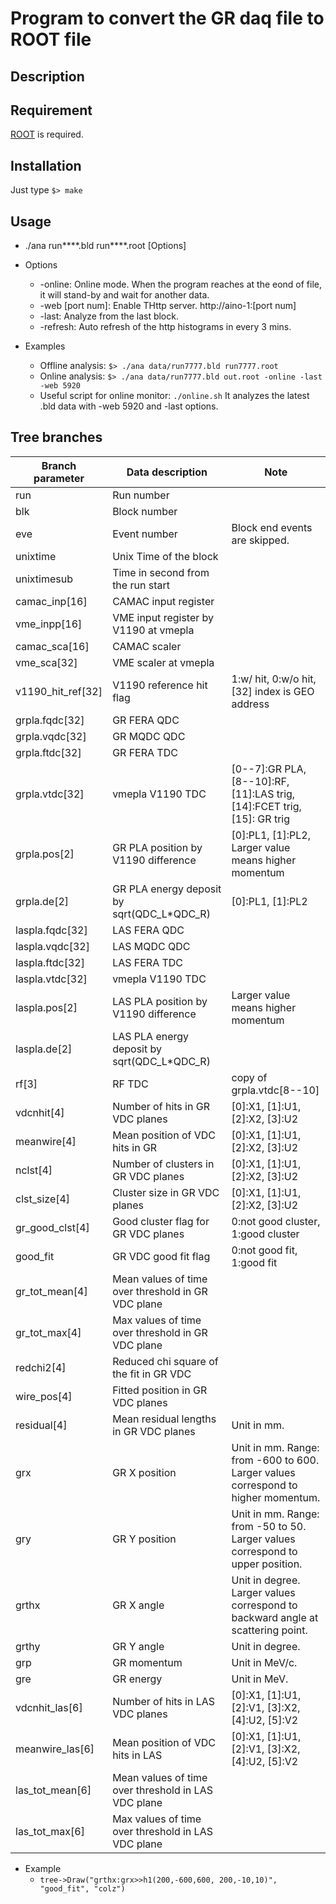 Program to convert the GR daq file to ROOT file
====

## Description

## Requirement
[ROOT](https://root.cern.ch/) is required.

## Installation
Just type `$> make`

## Usage
- ./ana run****.bld run****.root [Options]

- Options
  - -online: Online mode. When the program reaches at the eond of file,
  it will stand-by and wait for another data.
  - -web [port num]: Enable THttp server. http://aino-1:[port num]
  - -last: Analyze from the last block.
  - -refresh: Auto refresh of the http histograms in every 3 mins.

- Examples
  - Offline analysis: `$> ./ana data/run7777.bld run7777.root`
  - Online analysis:  `$> ./ana data/run7777.bld out.root -online -last -web 5920`
  - Useful script for online monitor: `./online.sh`
    It analyzes the latest .bld data with -web 5920 and -last options.

## Tree branches

|Branch parameter|Data description|Note|
| ------- | ----------- | ------- |
|run|Run number||
|blk|Block number||
|eve|Event number|Block end events are skipped.|
|unixtime|Unix Time of the block||
|unixtimesub|Time in second from the run start||
|camac_inp[16]|CAMAC input register||
|vme_inpp[16]|VME input register by V1190 at vmepla||
|camac_sca[16]|CAMAC scaler||
|vme_sca[32]|VME scaler at vmepla||
|v1190_hit_ref[32]|V1190 reference hit flag|1:w/ hit, 0:w/o hit, [32] index is GEO address|
|grpla.fqdc[32]|GR FERA QDC||
|grpla.vqdc[32]|GR MQDC QDC||
|grpla.ftdc[32]|GR FERA TDC||
|grpla.vtdc[32]|vmepla V1190 TDC|[0--7]:GR PLA, [8--10]:RF, [11]:LAS trig, [14]:FCET trig, [15]: GR trig|
|grpla.pos[2]|GR PLA position by V1190 difference|[0]:PL1, [1]:PL2, Larger value means higher momentum|
|grpla.de[2]|GR PLA energy deposit by sqrt(QDC_L*QDC_R)|[0]:PL1, [1]:PL2|
|laspla.fqdc[32]|LAS FERA QDC||
|laspla.vqdc[32]|LAS MQDC QDC||
|laspla.ftdc[32]|LAS FERA TDC||
|laspla.vtdc[32]|vmepla V1190 TDC||
|laspla.pos[2]|LAS PLA position by V1190 difference|Larger value means higher momentum|
|laspla.de[2]|LAS PLA energy deposit by sqrt(QDC_L*QDC_R)||
|rf[3]|RF TDC|copy of grpla.vtdc[8--10]|
|vdcnhit[4]|Number of hits in GR VDC planes|[0]:X1, [1]:U1, [2]:X2, [3]:U2|
|meanwire[4]|Mean position of VDC hits in GR|[0]:X1, [1]:U1, [2]:X2, [3]:U2|
|nclst[4]|Number of clusters in GR VDC planes|[0]:X1, [1]:U1, [2]:X2, [3]:U2|
|clst_size[4]|Cluster size in GR VDC planes|[0]:X1, [1]:U1, [2]:X2, [3]:U2|
|gr_good_clst[4]|Good cluster flag for GR VDC planes|0:not good cluster, 1:good cluster|
|good_fit|GR VDC good fit flag|0:not good fit, 1:good fit|
|gr_tot_mean[4]|Mean values of time over threshold in GR VDC plane||
|gr_tot_max[4]|Max values of time over threshold in GR VDC plane||
|redchi2[4]|Reduced chi square of the fit in GR VDC||
|wire_pos[4]|Fitted position in GR VDC planes||
|residual[4]|Mean residual lengths in GR VDC planes|Unit in mm.|
|grx|GR X position|Unit in mm. Range: from -600 to 600. Larger values correspond to higher momentum.|
|gry|GR Y position|Unit in mm. Range: from -50 to 50. Larger values correspond to upper position.|
|grthx|GR X angle|Unit in degree. Larger values correspond to backward angle at scattering point.|
|grthy|GR Y angle|Unit in degree.|
|grp|GR momentum|Unit in MeV/c.|
|gre|GR energy|Unit in MeV.|
|vdcnhit_las[6]|Number of hits in LAS VDC planes|[0]:X1, [1]:U1, [2]:V1, [3]:X2, [4]:U2, [5]:V2|
|meanwire_las[6]|Mean position of VDC hits in LAS|[0]:X1, [1]:U1, [2]:V1, [3]:X2, [4]:U2, [5]:V2|
|las_tot_mean[6]|Mean values of time over threshold in LAS VDC plane||
|las_tot_max[6]|Max values of time over threshold in LAS VDC plane||

- Example
  - `tree->Draw("grthx:grx>>h1(200,-600,600, 200,-10,10)", "good_fit", "colz")`